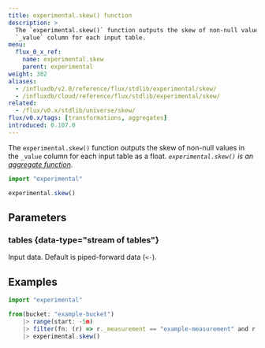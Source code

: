 ```yaml
---
title: experimental.skew() function
description: >
  The `experimental.skew()` function outputs the skew of non-null values in the
  `_value` column for each input table.
menu:
  flux_0_x_ref:
    name: experimental.skew
    parent: experimental
weight: 302
aliases:
  - /influxdb/v2.0/reference/flux/stdlib/experimental/skew/
  - /influxdb/cloud/reference/flux/stdlib/experimental/skew/
related:
  - /flux/v0.x/stdlib/universe/skew/
flux/v0.x/tags: [transformations, aggregates]
introduced: 0.107.0
---
```


The `experimental.skew()` function outputs the skew of non-null values in the
`_value` column for each input table as a float.
_`experimental.skew()` is an [aggregate function](/flux/v0.x/function-types/#aggregates)._

```js
import "experimental"

experimental.skew()
```

## Parameters

### tables {data-type="stream of tables"}
Input data.
Default is piped-forward data (`<-`).

## Examples
```js
import "experimental"

from(bucket: "example-bucket")
    |> range(start: -5m)
    |> filter(fn: (r) => r._measurement == "example-measurement" and r._field == "example-field")
    |> experimental.skew()
```
